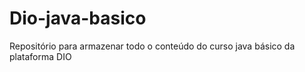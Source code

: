 # Dio-java-basico
Repositório para armazenar todo o conteúdo do curso java básico da plataforma DIO

